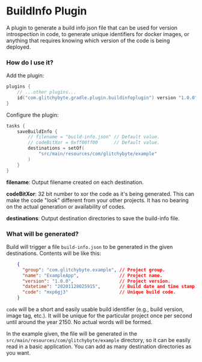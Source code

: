 # BuildInfo Plugin

A plugin to generate a build info json file that can be used for
version introspection in code, to generate unique identifiers for
docker images, or anything that requires knowing which version
of the code is being deployed.

### How do I use it?

Add the plugin:

```kotlin
plugins {
    // ...other plugins...
    id("com.glitchybyte.gradle.plugin.buildinfoplugin") version "1.0.0"
}
```

Configure the plugin:

```kotlin
tasks {
    saveBuildInfo {
        // filename = "build-info.json" // Default value.
        // codeBitXor = 0xff00ff00      // Default value.
        destinations = setOf(
            "src/main/resources/com/glitchybyte/example"
        )
    }
}
```

**filename**: Output filename created on each destination.

**codeBitXor**: 32 bit number to xor the code as it's being
generated. This can make the code "look" different from your other
projects. It has no bearing on the actual generation or availability
of codes.

**destinations**: Output destination directories to save the
build-info file.

### What will be generated?

Build will trigger a file `build-info.json` to be generated in the
given destinations. Contents will be like this:

```json
    {
      "group": "com.glitchybyte.example", // Project group.
      "name": "ExampleApp",               // Project name.
      "version": "1.0.0",                 // Project version.
      "datetime": "20201128025915",       // Build date and time stamp.
      "code": "mxp6gj3"                   // Unique build code.
    }
```

`code` will be a short and easily usable build identifier (e.g.,
build version, image tag, etc.). It will be unique for the
particular project once per second until around the year 2150.
No actual words will be formed.

In the example given, the file will be generated in the
`src/main/resources/com/glitchybyte/example` directory,
so it can be easily read in a basic application. You can add as
many destination directories as you want.
